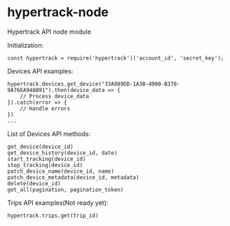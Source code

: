 # hypertrack-node
Hypertrack API node module

Initialization:
```
const hypertrack = require('hypertrack')('account_id', 'secret_key');
```

Devices API examples:
```
hypertrack.devices.get_device("33A889DD-1A3B-4900-B378-9A76EA948B91").then(device_data => {
	// Process device_data
}).catch(error => {
	// Handle errors
})
...
```
List of Devices API methods:
```
get_device(device_id)
get_device_history(device_id, date)
start_tracking(device_id)
stop_tracking(device_id)
patch_device_name(device_id, name)
patch_device_metadata(device_id, metadata)
delete(device_id)
get_all(pagination, pagination_token)
```

Trips API examples(Not ready yet):
```
hypertrack.trips.get(trip_id)
```
